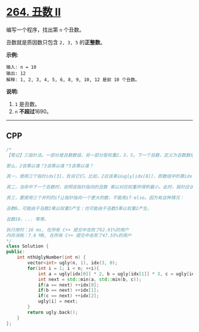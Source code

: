 # [264. 丑数 II](https://leetcode-cn.com/problems/ugly-number-ii/)

编写一个程序，找出第 `n` 个丑数。

丑数就是质因数只包含 `2, 3, 5` 的**正整数**。

**示例:**

```
输入: n = 10
输出: 12
解释: 1, 2, 3, 4, 5, 6, 8, 9, 10, 12 是前 10 个丑数。
```

**说明:** 

1. `1` 是丑数。
2. `n` **不超过**1690。

***

## CPP

```cpp
/*
【笔记】三指针法。一部分是丑数数组，另一部分是权重2，3，5。下一个丑数，定义为丑数数组中的数乘以权重，所得的最小值。

那么，2该乘以谁？3该乘以谁？5该乘以谁？

其一，使用三个指针idx[3]，告诉它们。比如，2应该乘以ugly[idx[0]]，即数组中的第idx[0]个值。（权重2，3，5分别对应指针，idx[0],idx[1],idx[2]）

其二，当命中下一个丑数时，说明该指针指向的丑数 乘以对应权重所得积最小。此时，指针应该指向下一个丑数。（idx[]中保存的是丑数要乘的权重）

其三，要使用三个并列的if让指针指向一个更大的数，不能用if-else。因为有这种情况：

丑数6，可能由于丑数2乘以权重3产生；也可能由于丑数3乘以权重2产生。

丑数10，... 等等。

执行用时：16 ms, 在所有 C++ 提交中击败了62.91%的用户
内存消耗：7.6 MB, 在所有 C++ 提交中击败了47.55%的用户
*/
class Solution {
public:
    int nthUglyNumber(int n) {
        vector<int> ugly(n, 1), idx(3, 0);
        for(int i = 1; i < n; ++i){
            int a = ugly[idx[0]] * 2, b = ugly[idx[1]] * 3, c = ugly[idx[2]] * 5;
            int next = std::min(a, std::min(b, c));
            if(a == next) ++idx[0];
            if(b == next) ++idx[1];
            if(c == next) ++idx[2];
            ugly[i] = next;
        }
        return ugly.back();
    }
};
```

